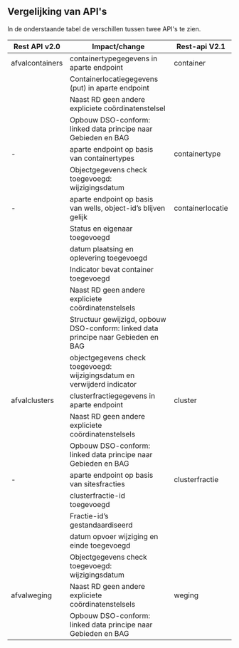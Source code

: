 ## Vergelijking van API's
In de onderstaande tabel de verschillen tussen twee API's te zien. 

| Rest API v2.0  | Impact/change | Rest-api V2.1 |
| --- | --- | --- |
| afvalcontainers | containertypegegevens in aparte endpoint | container |
|                 | Containerlocatiegegevens (put) in aparte endpoint |   |
|                 | Naast RD geen andere expliciete coördinatenstelsel|   |
|                 | Opbouw DSO-conform: linked data principe naar Gebieden en BAG |   |
|         -        | aparte endpoint op basis van containertypes |  containertype |
|                 | Objectgegevens check  toegevoegd: wijzigingsdatum|  |
|         -        | aparte endpoint op basis van wells, object-id’s blijven gelijk| containerlocatie |
|                 | Status en eigenaar toegevoegd|  |
|                 | datum plaatsing en oplevering toegevoegd|  |
|                 | Indicator bevat container toegevoegd|  |
|                 | Naast RD geen andere expliciete coördinatenstelsels|  |
|                 | Structuur gewijzigd, opbouw DSO-conform: linked data principe naar Gebieden en BAG|  |
|                 | objectgegevens check  toegevoegd: wijzigingsdatum en verwijderd indicator|  |
| afvalclusters   | clusterfractiegegevens in aparte endpoint| cluster |
|                 | Naast RD geen andere expliciete coördinatenstelsels| |
|                 | Opbouw DSO-conform: linked data principe naar Gebieden en BAG|  |
|       -          | aparte endpoint op basis van sitesfracties| clusterfractie |
|                 | clusterfractie-id toegevoegd |  |
|                 | Fractie-id’s gestandaardiseerd |  |
|                 | datum opvoer wijziging en einde toegevoegd |  |
|                 | Objectgegevens check  toegevoegd: wijzigingsdatum  |  |
| afvalweging     | Naast RD geen andere expliciete coördinatenstelsels  | weging |
|                 | Opbouw DSO-conform: linked data principe naar Gebieden en BAG  |  |



